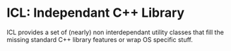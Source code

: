 # ICL: Independant C++ Library

ICL provides a set of (nearly) non interdependant utility classes that fill the missing standard C++ library features or wrap OS specific stuff.
